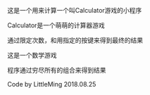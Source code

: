 这是一个用来计算一个叫Calculator游戏的小程序

Calculator是一个萌萌的计算器游戏

通过限定次数，和用指定的按键来得到最终的结果

这是一个数学游戏

程序通过穷尽所有的组合来得到结果

Code by LittleMing 2018.08.25
